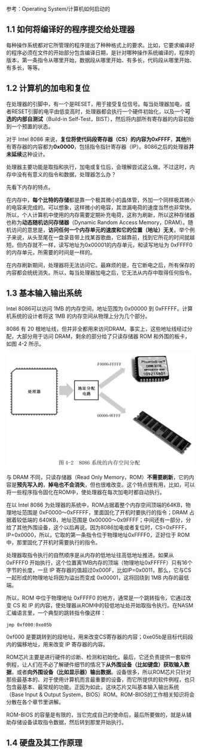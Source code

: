 参考：Operating System/计算机如何启动的

## 1.1 如何将编译好的程序提交给处理器

每种操作系统都对它所管理的程序提出了种种格式上的要求。比如，它要求编译好的程序必须在文件的开始部分包含编译日期，是针对哪种操作系统编译的，程序的版本，第一条指令从哪里开始，数据段从哪里开始、有多长，代码段从哪里开始、有多长，等等。

## 1.2 计算机的加电和复位

在处理器的引脚中，有一个是RESET，用于接受复位信号。每当处理器加电，或者RESET引脚的电平由低变高时，处理器都会执行一个硬件初始化，以及一个**可选的内部自测试**（Build-in Self-Test，BIST），然后将内部所有寄存器的内容初始到一个预置的状态。

对于 Intel 8086 来说，**复位将使代码段寄存器（CS）的内容为0xFFFF**，**其他**所有寄存器的内容都为**0x0000**，包括指令指针寄存器（IP）。8086之后的处理器**并未延续**这种设计。

处理器主要功能是取指和执行，加电或复位后，会理解尝试这么做。不过这时，内存中没有有意义的指令和数据，处理器怎么办？

先看下内存的特点。

在内存中，**每个比特的存储**都是靠一个极其微小的晶体管，外加一个同样极其微小的电容来完成的。可以想象，这样微小的电容，其泄漏电荷的速度当然也非常快。所以，个人计算机中使用的内存需要定期补充电荷，这称为刷新，所以这种存储器也称为**动态随机访问存储器**（Dynamic Random Access Memory，DRAM）。随机访问的意思是，**访问任何一个内存单元的速度和它的位置（地址）无关**。举个例子来说，从头至尾在一盘录音带上找某首歌曲，它越靠前，找到它所花的时间就越短。但内存就不一样，读写地址为0x00001的内存单元，和读写地址为 0xFFFF0 的内存单元，所需要的时间是一样的。

在内存刷新期间，处理器将无法访问它。最麻烦的是，在它断电之后，所有保存的内容都会统统消失。所以，每当处理器加电之后，它无法从内存中取得任何指令。

## 1.3 基本输入输出系统

Intel 8086可以访问 1MB 的内存空间，地址范围为 0x00000 到 0xFFFFF。计算机系统的设计者将这 1MB 的内存空间从物理上分为几个部分。

8086 有 20 根地址线，但并非全都用来访问DRAM。事实上，这些地址线经过分配，大部分用于访问 DRAM，剩余的部分给了只读存储器 ROM 和外围的板卡，如图 4-2 所示。

![config](images/1.png)

与 DRAM 不同，只读存储器（Read Only Memory，ROM）**不需要刷新**，它的内容是**预先写入的**，**掉电也不会消失**，但也很难改变。这个特点很有用，比如，可以将一些程序指令固化在ROM中，使处理器在每次加电时都自动执行。

在以 Intel 8086 为处理器的系统中，ROM占据着整个内存空间顶端的64KB，物理地址范围是 0xF0000～0xFFFFF，里面固化了开机时要执行的指令；DRAM 占据着较低端的 640KB，地址范围是 0x00000～0x9FFFF；中间还有一部分，分给了其他外围设备，这个以后再说。因为8086加电或者复位时，CS=0xFFFF，IP=0x0000，所以，它取的第一条指令位于物理地址0xFFFF0，正好位于 ROM中，那里固化了开机时需要执行的指令。

处理器取指令执行的自然顺序是从内存的低地址往高低地址推进。如果从 0xFFFF0 开始执行，这个位置离1MB内存的顶端（物理地址0xFFFFF）只有16个字节的长度，一旦 IP 寄存器的值超过0x000F，比如IP=0x0011，那么，它与CS一起形成的物理地址将因为溢出而变成 0x00001，这将回绕到 1MB 内存的最低端。

所以，ROM 中位于物理地址 0xFFFF0 的地方，通常是一个跳转指令，它通过改变 CS 和 IP 的内容，使处理器从ROM中的较低地址处开始取指令执行。在NASM汇编语言里，一个典型的跳转指令像这样：

```
jmp 0xf000:0xe05b
```

0xf000 是要跳转到的段地址，用来改变CS寄存器的内容；0xe05b是目标代码段内的偏移地址，用来改变 IP 寄存器的内容。

ROM芯片主要是进行硬件的诊断、检测和初始化。最后，它还负责提供一套软件例程，让人们在不必了解硬件细节的情况下**从外围设备（比如键盘）获取输入数据**，或者**向外围设备（比如显示器）输出数据**。设备很多，所以ROM芯片只针对那些最基本的、对于使用计算机而言最重要的设备，而它所提供的软件例程，也只包含最基本、最常规的功能。正因为如此，这块芯片又叫基本输入输出系统（Base Input & Output System，BIOS）ROM。ROM-BIOS的工作相关知识将会分散在各个章节里讲解。

ROM-BIOS 的容量是有限的，当它完成自己的使命后，最后所要做的，就是从辅助存储设备读取指令数据，然后转到那里开始执行。

## 1.4 硬盘及其工作原理

